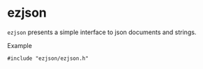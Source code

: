ezjson
======

`ezjson` presents a simple interface to json documents and strings.

Example

```
#include "ezjson/ezjson.h"


```
